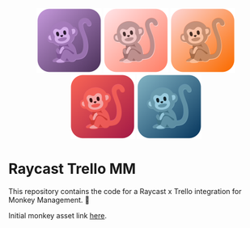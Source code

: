 <p align="center">
  <img src="https://raw.githubusercontent.com/graffardi/raycast-trello-mm/main/assets/extension-icon.png" width="128px" height="128px" />
  <img src="https://raw.githubusercontent.com/graffardi/raycast-trello-mm/main/assets/to-do-icon.png" width="128px" height="128px" />
  <img src="https://raw.githubusercontent.com/graffardi/raycast-trello-mm/main/assets/later-icon.png" width="128px" height="128px" />
  <img src="https://raw.githubusercontent.com/graffardi/raycast-trello-mm/main/assets/blocked-icon.png" width="128px" height="128px" />
  <img src="https://raw.githubusercontent.com/graffardi/raycast-trello-mm/main/assets/done-icon.png" width="128px" height="128px" />
</p>

# Raycast Trello MM

This repository contains the code for a Raycast x Trello integration for Monkey Management. 🐒

Initial monkey asset link [here](https://iconduck.com/emojis/36437/monkey).
